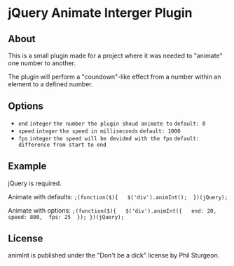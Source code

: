 # jQuery Animate Interger Plugin

## About

This is a small plugin made for a project where it was needed to "animate" one number to another.

The plugin will perform a "coundown"-like effect from a number within an element to a defined number.

## Options
* `end` `integer` `the number the plugin shoud animate to` `default: 0`
* `speed` `integer` `the speed in milliseconds` `default: 1000`
* `fps` `integer` `the speed will be devided with the fps` `default: difference from start to end`

## Example
jQuery is required.

Animate with defaults:
`
	;(function($){	
		$('div').animInt();	
	})(jQuery);	
`

Animate with options:
`
	;(function($){	
		$('div').animInt({	
			end: 20,	
			speed: 800,	
			fps: 25	
		});
	})(jQuery);
`

## License
animInt is published under the "Don't be a dick" license by Phil Sturgeon.